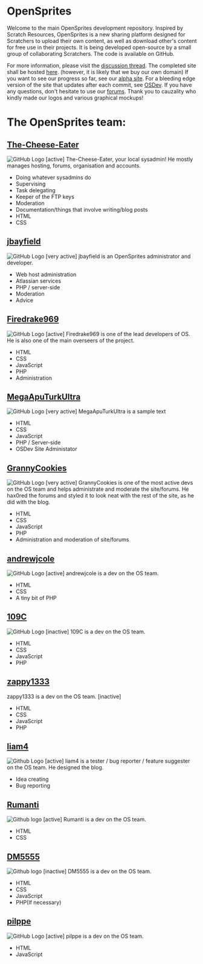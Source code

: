 # OpenSprites
Welcome to the main OpenSprites development repository. Inspired by Scratch Resources, OpenSprites is a new sharing platform designed for Scratchers to upload their own content, as well as download other's content for free use in their projects. It is being developed open-source by a small group of collaborating Scratchers. The code is available on GitHub.

For more information, please visit the <a href="http://scratch.mit.edu/discuss/topic/85320/">discussion thread</a>. The completed site shall be hosted <a href="http://opensprites.gwiddle.co.uk/">here</a>. (however, it is likely that we buy our own domain) If you want to see our progress so far, see our <a href="http://dev.opensprites.gwiddle.co.uk/">alpha site</a>. For a bleeding edge version of the site that updates after each commit, see <a href="http://osdev.aputurk.tk/index.php">OSDev</a>. If you have any questions, don't hesitate to use our <a href="http://opensprites.gwiddle.co.uk/forums/">forums</a>. Thank you to cauzality who kindly made our logos and various graphical mockups!
# The OpenSprites team:

## [The-Cheese-Eater](https://github.com/The-Cheese-Eater)
![GitHub Logo](https://avatars0.githubusercontent.com/u/9347154?s=100)
[active]
The-Cheese-Eater, your local sysadmin! He mostly manages hosting, forums, organisation and accounts.
* Doing whatever sysadmins do
* Supervising
* Task delegating
* Keeper of the FTP keys
* Moderation
* Documentation/things that involve writing/blog posts
* HTML
* CSS

## [jbayfield](https://github.com/jbayfield)
![GitHub Logo](https://avatars2.githubusercontent.com/u/10786277?s=100)
[very active]
jbayfield is an OpenSprites administrator and developer.
* Web host administration
* Atlassian services
* PHP / server-side
* Moderation
* Advice

## [Firedrake969](https://github.com/Firedrake969)
![GitHub Logo](https://avatars3.githubusercontent.com/u/8008245?s=100)
[active]
Firedrake969 is one of the lead developers of OS. He is also one of the main overseers of the project.
* HTML
* CSS
* JavaScript
* PHP
* Administration

## [MegaApuTurkUltra](https://github.com/MegaApuTurkUltra)
![GitHub Logo](https://avatars0.githubusercontent.com/u/8547938?s=100)
[very active]
MegaApuTurkUltra is a sample text
* HTML
* CSS
* JavaScript
* PHP / Server-side
* OSDev Site Administator

## [GrannyCookies](https://github.com/GrannyCookies)
![GitHub Logo](https://avatars0.githubusercontent.com/u/9429556?s=100)
[very active]
GrannyCookies is one of the most active devs on the OS team and helps administrate and moderate the site/forums.
He hax0red the forums and styled it to look neat with the rest of the site, as he did with the blog.
* HTML
* CSS
* JavaScript
* PHP
* Administration and moderation of site/forums

## [andrewjcole](https://github.com/andrewjcole)
![GitHub Logo](https://avatars1.githubusercontent.com/u/10202163?s=100)
[active]
andrewjcole is a dev on the OS team. 
* HTML
* CSS
* A tiny bit of PHP

## [109C](https://github.com/109C)
![GitHub Logo](https://avatars1.githubusercontent.com/u/9680886?s=100)
[inactive]
109C is a dev on the OS team.
* HTML
* CSS
* JavaScript
* PHP

## [zappy1333](https://github.com/zappy1333)
zappy1333 is a dev on the OS team.
[inactive]
* HTML
* CSS
* JavaScript
* PHP

## [liam4](https://github.com/liam4)
![Github Logo](https://avatars3.githubusercontent.com/u/9948030?s=100)
[active]
liam4 is a tester / bug reporter / feature suggester on the OS team. He designed the blog.
* Idea creating
* Bug reporting

## [Rumanti](https://github.com/Rumanti)
![Github logo](https://avatars1.githubusercontent.com/u/10893362?s=100)
[active]
Rumanti is a dev on the OS team.
* HTML
* CSS

## [DM5555](https://github.com/DM5555)
![Github logo](https://avatars2.githubusercontent.com/u/9368136?s=100)
[inactive]
DM5555 is a dev on the OS team.
* HTML
* CSS
* JavaScript
* PHP(If necessary)

## [pilppe](https://github.com/pilppe)
![GitHub Logo](https://avatars2.githubusercontent.com/u/8099538?s=100)
[active]
pilppe is a dev on the OS team. 
* HTML
* JavaScript

